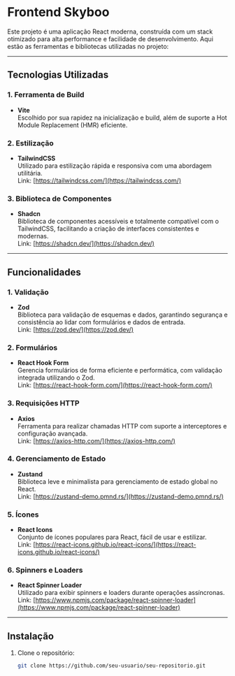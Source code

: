 # **Frontend Skyboo**

Este projeto é uma aplicação React moderna, construída com um stack otimizado para alta performance e facilidade de desenvolvimento. Aqui estão as ferramentas e bibliotecas utilizadas no projeto:

---

## **Tecnologias Utilizadas**

### **1. Ferramenta de Build**
- **Vite**  
  Escolhido por sua rapidez na inicialização e build, além de suporte a Hot Module Replacement (HMR) eficiente.

### **2. Estilização**
- **TailwindCSS**  
  Utilizado para estilização rápida e responsiva com uma abordagem utilitária.  
  Link: [https://tailwindcss.com/](https://tailwindcss.com/)

### **3. Biblioteca de Componentes**
- **Shadcn**  
  Biblioteca de componentes acessíveis e totalmente compatível com o TailwindCSS, facilitando a criação de interfaces consistentes e modernas.  
  Link: [https://shadcn.dev/](https://shadcn.dev/)

---

## **Funcionalidades**

### **1. Validação**
- **Zod**  
  Biblioteca para validação de esquemas e dados, garantindo segurança e consistência ao lidar com formulários e dados de entrada.  
  Link: [https://zod.dev/](https://zod.dev/)

### **2. Formulários**
- **React Hook Form**  
  Gerencia formulários de forma eficiente e performática, com validação integrada utilizando o Zod.  
  Link: [https://react-hook-form.com/](https://react-hook-form.com/)

### **3. Requisições HTTP**
- **Axios**  
  Ferramenta para realizar chamadas HTTP com suporte a interceptores e configuração avançada.  
  Link: [https://axios-http.com/](https://axios-http.com/)

### **4. Gerenciamento de Estado**
- **Zustand**  
  Biblioteca leve e minimalista para gerenciamento de estado global no React.  
  Link: [https://zustand-demo.pmnd.rs/](https://zustand-demo.pmnd.rs/)

### **5. Ícones**
- **React Icons**  
  Conjunto de ícones populares para React, fácil de usar e estilizar.  
  Link: [https://react-icons.github.io/react-icons/](https://react-icons.github.io/react-icons/)

### **6. Spinners e Loaders**
- **React Spinner Loader**  
  Utilizado para exibir spinners e loaders durante operações assíncronas.  
  Link: [https://www.npmjs.com/package/react-spinner-loader](https://www.npmjs.com/package/react-spinner-loader)

---

## **Instalação**

1. Clone o repositório:
   ```bash
   git clone https://github.com/seu-usuario/seu-repositorio.git
